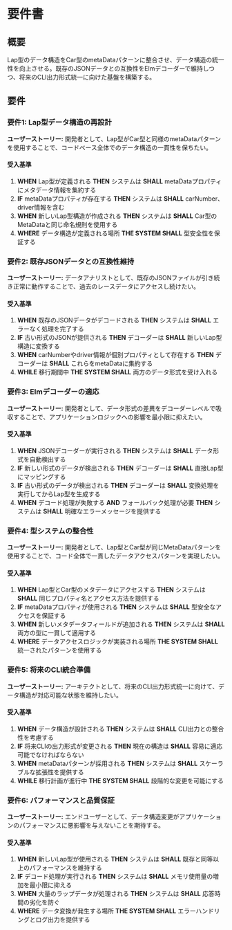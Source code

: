 # 要件書

## 概要
Lap型のデータ構造をCar型のmetaDataパターンに整合させ、データ構造の統一性を向上させる。既存のJSONデータとの互換性をElmデコーダーで維持しつつ、将来のCLI出力形式統一に向けた基盤を構築する。

## 要件

### 要件1: Lap型データ構造の再設計
**ユーザーストーリー:** 開発者として、Lap型がCar型と同様のmetaDataパターンを使用することで、コードベース全体でのデータ構造の一貫性を保ちたい。

#### 受入基準
1. **WHEN** Lap型が定義される **THEN** システムは **SHALL** metaDataプロパティにメタデータ情報を集約する
2. **IF** metaDataプロパティが存在する **THEN** システムは **SHALL** carNumber、driver情報を含む
3. **WHEN** 新しいLap型構造が作成される **THEN** システムは **SHALL** Car型のMetaDataと同じ命名規則を使用する
4. **WHERE** データ構造が定義される場所 **THE SYSTEM SHALL** 型安全性を保証する

### 要件2: 既存JSONデータとの互換性維持
**ユーザーストーリー:** データアナリストとして、既存のJSONファイルが引き続き正常に動作することで、過去のレースデータにアクセスし続けたい。

#### 受入基準
1. **WHEN** 既存のJSONデータがデコードされる **THEN** システムは **SHALL** エラーなく処理を完了する
2. **IF** 古い形式のJSONが提供される **THEN** デコーダーは **SHALL** 新しいLap型構造に変換する
3. **WHEN** carNumberやdriver情報が個別プロパティとして存在する **THEN** デコーダーは **SHALL** これらをmetaDataに集約する
4. **WHILE** 移行期間中 **THE SYSTEM SHALL** 両方のデータ形式を受け入れる

### 要件3: Elmデコーダーの適応
**ユーザーストーリー:** 開発者として、データ形式の差異をデコーダーレベルで吸収することで、アプリケーションロジックへの影響を最小限に抑えたい。

#### 受入基準
1. **WHEN** JSONデコーダーが実行される **THEN** システムは **SHALL** データ形式を自動検出する
2. **IF** 新しい形式のデータが検出される **THEN** デコーダーは **SHALL** 直接Lap型にマッピングする
3. **IF** 古い形式のデータが検出される **THEN** デコーダーは **SHALL** 変換処理を実行してからLap型を生成する
4. **WHEN** デコード処理が失敗する **AND** フォールバック処理が必要 **THEN** システムは **SHALL** 明確なエラーメッセージを提供する

### 要件4: 型システムの整合性
**ユーザーストーリー:** 開発者として、Lap型とCar型が同じMetaDataパターンを使用することで、コード全体で一貫したデータアクセスパターンを実現したい。

#### 受入基準
1. **WHEN** Lap型とCar型のメタデータにアクセスする **THEN** システムは **SHALL** 同じプロパティ名とアクセス方法を提供する
2. **IF** metaDataプロパティが使用される **THEN** システムは **SHALL** 型安全なアクセスを保証する
3. **WHEN** 新しいメタデータフィールドが追加される **THEN** システムは **SHALL** 両方の型に一貫して適用する
4. **WHERE** データアクセスロジックが実装される場所 **THE SYSTEM SHALL** 統一されたパターンを使用する

### 要件5: 将来のCLI統合準備
**ユーザーストーリー:** アーキテクトとして、将来のCLI出力形式統一に向けて、データ構造が対応可能な状態を維持したい。

#### 受入基準
1. **WHEN** データ構造が設計される **THEN** システムは **SHALL** CLI出力との整合性を考慮する
2. **IF** 将来CLIの出力形式が変更される **THEN** 現在の構造は **SHALL** 容易に適応可能でなければならない
3. **WHEN** metaDataパターンが採用される **THEN** システムは **SHALL** スケーラブルな拡張性を提供する
4. **WHILE** 移行計画が進行中 **THE SYSTEM SHALL** 段階的な変更を可能にする

### 要件6: パフォーマンスと品質保証
**ユーザーストーリー:** エンドユーザーとして、データ構造変更がアプリケーションのパフォーマンスに悪影響を与えないことを期待する。

#### 受入基準
1. **WHEN** 新しいLap型が使用される **THEN** システムは **SHALL** 既存と同等以上のパフォーマンスを維持する
2. **IF** デコード処理が実行される **THEN** システムは **SHALL** メモリ使用量の増加を最小限に抑える
3. **WHEN** 大量のラップデータが処理される **THEN** システムは **SHALL** 応答時間の劣化を防ぐ
4. **WHERE** データ変換が発生する場所 **THE SYSTEM SHALL** エラーハンドリングとログ出力を提供する